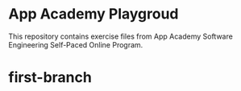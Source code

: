 # App Academy Playgroud

This repository contains exercise files from App Academy Software Engineering Self-Paced Online Program.

# first-branch
